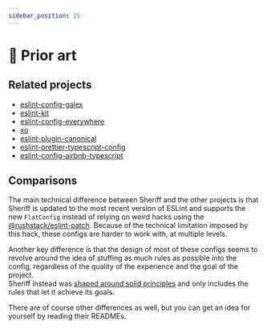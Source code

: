 ```yaml
---
sidebar_position: 15
---
```


# 🧐 Prior art

## Related projects

- [eslint-config-galex](https://github.com/ljosberinn/eslint-config-galex)
- [eslint-kit](https://github.com/eslint-kit/eslint-kit)
- [eslint-config-everywhere](https://github.com/locol23/eslint-config-everywhere)
- [xo](https://github.com/xojs/xo)
- [eslint-plugin-canonical](https://github.com/gajus/eslint-plugin-canonical)
- [eslint-prettier-typescript-config](https://github.com/moia-oss/eslint-prettier-typescript-config)
- [eslint-config-airbnb-typescript](https://github.com/iamturns/eslint-config-airbnb-typescript)

## Comparisons

The main technical difference between Sheriff and the other projects is that Sheriff is updated to the most recent version of ESLint and supports the new `FlatConfig` instead of relying on weird hacks using the [@rushstack/eslint-patch](https://www.npmjs.com/package/@rushstack/eslint-patch). Because of the technical limitation imposed by this hack, these configs are harder to work with, at multiple levels.

Another key difference is that the design of most of these configs seems to revolve around the idea of stuffing as much rules as possible into the config, regardless of the quality of the experience and the goal of the project.<br />
Sheriff instead was [shaped around solid principles](./core-philosophy/criteria.md) and only includes the rules that let it achieve its goals.

There are of course other differences as well, but you can get an idea for yourself by reading their READMEs.

